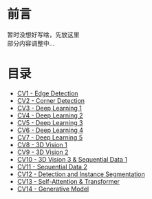 # 前言

暂时没想好写啥，先放这里<br>
部分内容调整中...

# 目录
- [CV1 - Edge Detection](https://lihua5487.github.io/CV1%20-%20Edge%20Detection)
- [CV2 - Corner Detection](https://lihua5487.github.io/CV2%20-%20Corner%20Detection)
- [CV3 - Deep Learning 1](https://lihua5487.github.io/CV3%20-%20Deep%20Learning%201)
- [CV4 - Deep Learning 2](https://lihua5487.github.io/CV4%20-%20Deep%20Learning%202)
- [CV5 - Deep Learning 3](https://lihua5487.github.io/CV5%20-%20Deep%20Learning%203)
- [CV6 - Deep Learning 4](https://lihua5487.github.io/CV6%20-%20Deep%20Learning%204)
- [CV7 - Deep Learning 5](https://lihua5487.github.io/CV7%20-%20Deep%20Learning%205)
- [CV8 - 3D Vision 1](https://lihua5487.github.io/CV8%20-%203D%20Vision%201)
- [CV9 - 3D Vision 2](https://lihua5487.github.io/CV9%20-%203D%20Vision%202)
- [CV10 - 3D Vision 3 & Sequential Data 1](https://lihua5487.github.io/CV10%20-%203D%20Vision%203%20&%20Sequential%20Data%201)
- [CV11 - Sequential Data 2](https://lihua5487.github.io/CV11%20-%20Sequential%20Data%202)
- [CV12 - Detection and Instance Segmentation](https://lihua5487.github.io/CV12%20-%20Detection%20and%20Instance%20Segmentation)
- [CV13 - Self-Attention & Transformer](https://lihua5487.github.io/CV13%20-%20Self-Attention%20&%20Transformer)
- [CV14 - Generative Model](https://lihua5487.github.io/CV14%20-%20Generative%20Model)


